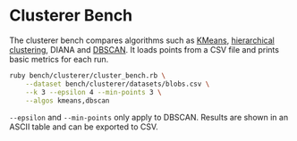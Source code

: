 # Clusterer Bench

The clusterer bench compares algorithms such as [KMeans](kmeans.md),
[hierarchical clustering](hierarchical_clustering.md), DIANA and
[DBSCAN](dbscan.md). It loads points from a CSV file and prints basic metrics
for each run.

```bash
ruby bench/clusterer/cluster_bench.rb \
    --dataset bench/clusterer/datasets/blobs.csv \
    --k 3 --epsilon 4 --min-points 3 \
    --algos kmeans,dbscan
```

`--epsilon` and `--min-points` only apply to DBSCAN. Results are shown in an
ASCII table and can be exported to CSV.
